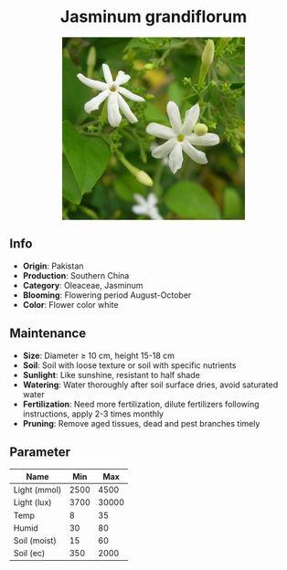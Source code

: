 <h1 align='center'>Jasminum grandiflorum</h1>
<p align="center">
    <img 
        align='center'
        width='320'
        src="../images/jasminum grandiflorum.png" 
        alt='Jasminum grandiflorum' />
</p>

## Info

 - **Origin**: Pakistan
 - **Production**: Southern China
 - **Category**: Oleaceae, Jasminum
 - **Blooming**: Flowering period August-October
 - **Color**: Flower color white

## Maintenance

 - **Size**: Diameter ≥ 10 cm, height 15-18 cm
 - **Soil**: Soil with loose texture or soil with specific nutrients
 - **Sunlight**: Like sunshine, resistant to half shade
 - **Watering**: Water thoroughly after soil surface dries, avoid saturated water
 - **Fertilization**: Need more fertilization, dilute fertilizers following instructions, apply 2-3 times monthly
 - **Pruning**: Remove aged tissues, dead and pest branches timely

## Parameter

| Name         | Min  | Max   |
|--------------|------|-------|
| Light (mmol) | 2500 | 4500  |
| Light (lux)  | 3700 | 30000 |
| Temp         | 8    | 35    |
| Humid        | 30   | 80    |
| Soil (moist) | 15   | 60    |
| Soil (ec)    | 350  | 2000  |